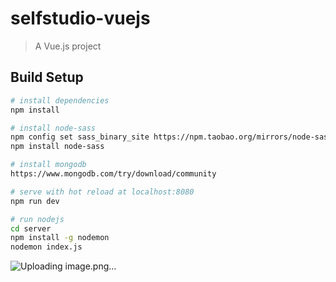 # selfstudio-vuejs

> A Vue.js project

## Build Setup

``` bash
# install dependencies
npm install

# install node-sass
npm config set sass_binary_site https://npm.taobao.org/mirrors/node-sass/npm
npm install node-sass

# install mongodb
https://www.mongodb.com/try/download/community

# serve with hot reload at localhost:8080
npm run dev

# run nodejs
cd server
npm install -g nodemon
nodemon index.js
```
![Uploading image.png…]()


